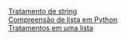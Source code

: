 <a href="https://algoritmosempython.com.br/cursos/programacao-python/strings/" target="_blank" rel="nofollow">Tratamento de string</a> </br>
<a href="https://www.pythonforbeginners.com/basics/list-comprehensions-in-python" target="_blank" rel="nofollow">Compreensão de lista em Python</a> </br>
<a href="https://awari.com.br/lista-de-substituicao-em-python-aprenda-a-substituir-elementos-em-uma-lista/?utm_source=blog&utm_campaign=projeto+blog&utm_medium=Lista%20de%20Substituição%20em%20Python:%20Aprenda%20a%20Substituir%20Elementos%20em%20uma%20Lista#:~:text=Primeiramente%2C%20é%20necessário%20identificar%20o,os%20valores%20adequados%20como%20argumentos." target="_blank" rel="nofollow">Tratamentos em uma lista</a>